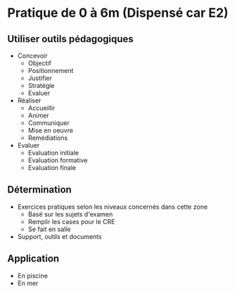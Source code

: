 # Pratique de 0 à 6m (Dispensé car E2)

## Utiliser outils pédagogiques
* Concevoir
  * Objectif
  * Positionnement
  * Justifier
  * Stratégie
  * Evaluer
* Réaliser
  * Accueillir
  * Animer
  * Communiquer
  * Mise en oeuvre
  * Remédiations
* Evaluer
  * Evaluation initiale
  * Evaluation formative
  * Evaluation finale

## Détermination
* Exercices pratiques selon les niveaux concernés dans cette zone
  * Basé sur les sujets d'examen
  * Remplir les cases pour le CRE
  * Se fait en salle
* Support, outils et documents

## Application
* En piscine
* En mer